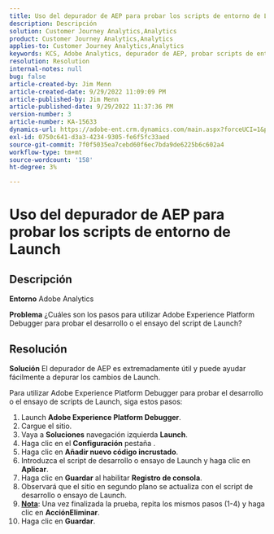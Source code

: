 ```yaml
---
title: Uso del depurador de AEP para probar los scripts de entorno de Launch
description: Descripción
solution: Customer Journey Analytics,Analytics
product: Customer Journey Analytics,Analytics
applies-to: Customer Journey Analytics,Analytics
keywords: KCS, Adobe Analytics, depurador de AEP, probar scripts de entorno de inicio, Adobe Experience Platform, cómo
resolution: Resolution
internal-notes: null
bug: false
article-created-by: Jim Menn
article-created-date: 9/29/2022 11:09:09 PM
article-published-by: Jim Menn
article-published-date: 9/29/2022 11:37:36 PM
version-number: 3
article-number: KA-15633
dynamics-url: https://adobe-ent.crm.dynamics.com/main.aspx?forceUCI=1&pagetype=entityrecord&etn=knowledgearticle&id=82e3aeb3-4b40-ed11-9db1-0022480866ad
exl-id: 0750c641-d3a3-4234-9305-fe6f5fc33aed
source-git-commit: 7f0f5035ea7cebd60f6ec7bda9de6225b6c602a4
workflow-type: tm+mt
source-wordcount: '158'
ht-degree: 3%

---
```


# Uso del depurador de AEP para probar los scripts de entorno de Launch

## Descripción


<b>Entorno</b>
Adobe Analytics

<b>Problema</b>
¿Cuáles son los pasos para utilizar Adobe Experience Platform Debugger para probar el desarrollo o el ensayo del script de Launch?


## Resolución


<b>Solución</b>
El depurador de AEP es extremadamente útil y puede ayudar fácilmente a depurar los cambios de Launch.

Para utilizar Adobe Experience Platform Debugger para probar el desarrollo o el ensayo de scripts de Launch, siga estos pasos:

1. Launch <b>Adobe Experience Platform Debugger</b>.
2. Cargue el sitio.
3. Vaya a <b>Soluciones</b> navegación izquierda  <b>Launch</b>.
4. Haga clic en el <b>Configuración</b> pestaña .
5. Haga clic en <b>Añadir nuevo código incrustado</b>.
6. Introduzca el script de desarrollo o ensayo de Launch y haga clic en <b>Aplicar</b>.
7. Haga clic en <b>Guardar</b> al habilitar <b>Registro de consola</b>.
8. Observará que el sitio en segundo plano se actualiza con el script de desarrollo o ensayo de Launch.
9. <b><u>Nota</u></b>: Una vez finalizada la prueba, repita los mismos pasos (1-4) y haga clic en <b>Acción</b><b>Eliminar</b>.
10. Haga clic en <b>Guardar</b>.
